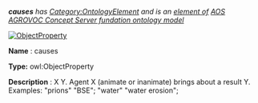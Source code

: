 ___causes__ 
 has
 [Category:OntologyElement](../../Category/OntologyElement "Category:OntologyElement") 
 and is an
 [element of](../../Property/ElementOf "Property:ElementOf") 
[AOS AGROVOC Concept Server fundation ontology model](../../Submissions/AOS_AGROVOC_Concept_Server_fundation_ontology_model "Submissions:AOS AGROVOC Concept Server fundation ontology model")_




  





[![ObjectProperty](../../images/thumb/c/c3/ObjectProperty.gif/45px-ObjectProperty.gif)](../../Image/ObjectProperty.gif "ObjectProperty")


__Name__ 
 : causes
 



__Type:__ 
 owl:ObjectProperty
 



__Description__ 
 : X <causes> Y. Agent X (animate or inanimate) brings about a result Y. Examples: "prions" <causes> "BSE"; "water" <causes> "water erosion";